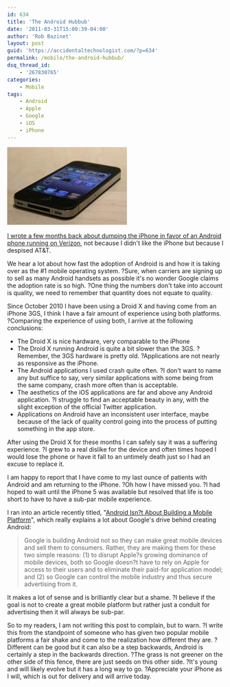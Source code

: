 ```yaml
---
id: 634
title: 'The Android Hubbub'
date: '2011-03-31T15:00:39-04:00'
author: 'Rob Bazinet'
layout: post
guid: 'https://accidentaltechnologist.com/?p=634'
permalink: /mobile/the-android-hubbub/
dsq_thread_id:
    - '267830765'
categories:
    - Mobile
tags:
    - Android
    - Apple
    - Google
    - iOS
    - iPhone
---
```


![Images](/assets/img/2011/03/images.jpeg "images.jpeg")

[I wrote a few months back about dumping the iPhone in favor of an Android phone running on Verizon](https://accidentaltechnologist.com/technology/droid-x-replaces-my-apple-iphone/), not because I didn't like the iPhone but because I despised AT&amp;T.

We hear a lot about how fast the adoption of Android is and how it is taking over as the #1 mobile operating system. ?Sure, when carriers are signing up to sell as many Android handsets as possible it's no wonder Google claims the adoption rate is so high. ?One thing the numbers don't take into account is quality, we need to remember that quantity does not equate to quality.

Since October 2010 I have been using a Droid X and having come from an iPhone 3GS, I think I have a fair amount of experience using both platforms. ?Comparing the experience of using both, I arrive at the following conclusions:

- The Droid X is nice hardware, very comparable to the iPhone
- The Droid X running Android is quite a bit slower than the 3GS. ?Remember, the 3GS hardware is pretty old. ?Applications are not nearly as responsive as the iPhone.
- The Android applications I used crash quite often. ?I don't want to name any but suffice to say, very similar applications with some being from the same company, crash more often than is acceptable.
- The aesthetics of the iOS applications are far and above any Android application. ?I struggle to find an acceptable beauty in any, with the slight exception of the official Twitter application.
- Applications on Android have an inconsistent user interface, maybe because of the lack of quality control going into the process of putting something in the app store.

After using the Droid X for these months I can safely say it was a suffering experience. ?I grew to a real dislike for the device and often times hoped I would lose the phone or have it fall to an untimely death just so I had an excuse to replace it.

I am happy to report that I have come to my last ounce of patients with Android and am returning to the iPhone. ?Oh how I have missed you. ?I had hoped to wait until the iPhone 5 was available but resolved that life is too short to have to have a sub-par mobile experience.

I ran into an article recently titled, "[Android Isn?t About Building a Mobile Platform](http://www.tightwind.net/2011/01/android-isnt-about-building-a-mobile-platform/)", which really explains a lot about Google's drive behind creating Android:

> Google is building Android not so they can make great mobile devices and sell them to consumers. Rather, they are making them for these two simple reasons: (1) to disrupt Apple?s growing dominance of mobile devices, both so Google doesn?t have to rely on Apple for access to their users and to eliminate their paid-for application model; and (2) so Google can control the mobile industry and thus secure advertising from it.

It makes a lot of sense and is brilliantly clear but a shame. ?I believe if the goal is not to create a great mobile platform but rather just a conduit for advertising then it will always be sub-par.

So to my readers, I am not writing this post to complain, but to warn. ?I write this from the standpoint of someone who has given two popular mobile platforms a fair shake and come to the realization how different they are. ?Different can be good but it can also be a step backwards, Android is certainly a step in the backwards direction. ?The grass is not greener on the other side of this fence, there are just seeds on this other side. ?It's young and will likely evolve but it has a long way to go. ?Appreciate your iPhone as I will, which is out for delivery and will arrive today.